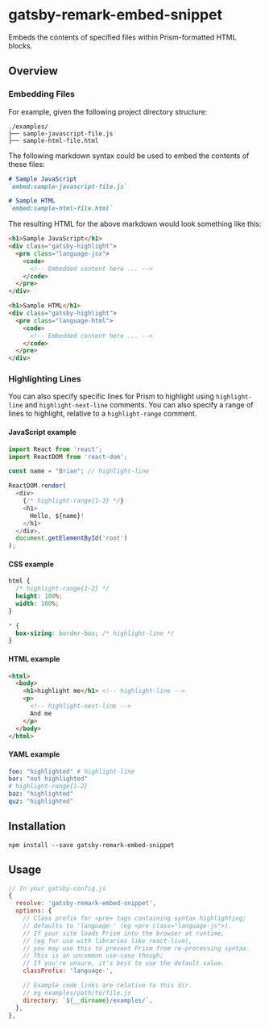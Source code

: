 # gatsby-remark-embed-snippet

Embeds the contents of specified files within Prism-formatted HTML blocks.

## Overview

### Embedding Files

For example, given the following project directory structure:
```
./examples/
├── sample-javascript-file.js
├── sample-html-file.html
```

The following markdown syntax could be used to embed the contents of these files:
```md
# Sample JavaScript
`embed:sample-javascript-file.js`

# Sample HTML
`embed:sample-html-file.html`
```

The resulting HTML for the above markdown would look something like this:
```html
<h1>Sample JavaScript</h1>
<div class="gatsby-highlight">
  <pre class="language-jsx">
    <code>
      <!-- Embedded content here ... -->
    </code>
  </pre>
</div>

<h1>Sample HTML</h1>
<div class="gatsby-highlight">
  <pre class="language-html">
    <code>
      <!-- Embedded content here ... -->
    </code>
  </pre>
</div>
```

### Highlighting Lines

You can also specify specific lines for Prism to highlight using `highlight-line` and `highlight-next-line` comments. You can also specify a range of lines to highlight, relative to a `highlight-range` comment.

#### JavaScript example
```js
import React from 'react';
import ReactDOM from 'react-dom';

const name = "Brian"; // highlight-line

ReactDOM.render(
  <div>
    {/* highlight-range{1-3} */}
    <h1>
      Hello, ${name}!
    </h1>
  </div>,
  document.getElementById('root')
);
```

#### CSS example
```css
html {
  /* highlight-range{1-2} */
  height: 100%;
  width: 100%;
}

* {
  box-sizing: border-box; /* highlight-line */
}
```

#### HTML example
```html
<html>
  <body>
    <h1>highlight me</h1> <!-- highlight-line -->
    <p>
      <!-- highlight-next-line -->
      And me
    </p>
  </body>
</html>
```

#### YAML example
```yaml
foo: "highlighted" # highlight-line
bar: "not highlighted"
# highlight-range{1-2}
baz: "highlighted"
quz: "highlighted"
```

## Installation

`npm install --save gatsby-remark-embed-snippet`

## Usage

```javascript
// In your gatsby-config.js
{
  resolve: 'gatsby-remark-embed-snippet',
  options: {
    // Class prefix for <pre> tags containing syntax highlighting;
    // defaults to 'language-' (eg <pre class="language-js">).
    // If your site loads Prism into the browser at runtime,
    // (eg for use with libraries like react-live),
    // you may use this to prevent Prism from re-processing syntax.
    // This is an uncommon use-case though;
    // If you're unsure, it's best to use the default value.
    classPrefix: 'language-',

    // Example code links are relative to this dir.
    // eg examples/path/to/file.js
    directory: `${__dirname}/examples/`,
  },
},
```